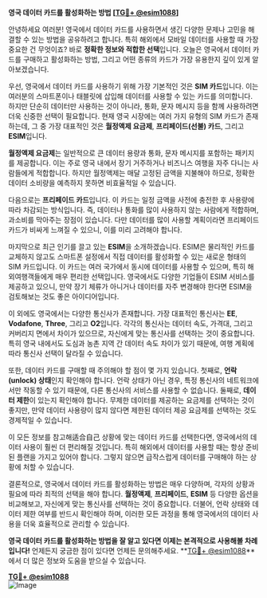 **영국 데이터 카드를 활성화하는 방법 [[TG💪+ @esim1088](https://t.me/s/esim1088)]**

안녕하세요 여러분! 영국에서 데이터 카드를 사용하면서 생긴 다양한 문제나 고민을 해결할 수 있는 방법을 공유하려고 합니다. 특히 해외에서 모바일 데이터를 사용할 때 가장 중요한 건 무엇이죠? 바로 **정확한 정보와 적합한 선택**입니다. 오늘은 영국에서 데이터 카드를 구매하고 활성화하는 방법, 그리고 어떤 종류의 카드가 가장 유용한지 깊이 있게 알아보겠습니다.

우선, 영국에서 데이터 카드를 사용하기 위해 가장 기본적인 것은 **SIM 카드**입니다. 이는 여러분의 스마트폰이나 태블릿에 삽입해 데이터를 사용할 수 있는 카드를 의미합니다. 하지만 단순히 데이터만 사용하는 것이 아니라, 통화, 문자 메시지 등을 함께 사용하려면 더욱 신중한 선택이 필요합니다. 현재 영국 시장에는 여러 가지 유형의 SIM 카드가 존재하는데, 그 중 가장 대표적인 것은 **월정액제 요금제**, **프리페이드(선불) 카드**, 그리고 **ESIM**입니다.

**월정액제 요금제**는 일반적으로 큰 데이터 용량과 통화, 문자 메시지를 포함하는 패키지를 제공합니다. 이는 주로 영국 내에서 장기 거주하거나 비즈니스 여행을 자주 다니는 사람들에게 적합합니다. 하지만 월정액제는 매달 고정된 금액을 지불해야 하므로, 정확한 데이터 소비량을 예측하지 못하면 비효율적일 수 있습니다.

다음으로는 **프리페이드 카드**입니다. 이 카드는 일정 금액을 사전에 충전한 후 사용량에 따라 차감되는 방식입니다. 즉, 데이터나 통화를 많이 사용하지 않는 사람에게 적합하며, 과소비를 막아주는 장점이 있습니다. 다만 데이터를 많이 사용할 계획이라면 프리페이드 카드가 비싸게 느껴질 수 있으니, 이를 미리 고려해야 합니다.

마지막으로 최근 인기를 끌고 있는 **ESIM**을 소개하겠습니다. ESIM은 물리적인 카드를 교체하지 않고도 스마트폰 설정에서 직접 데이터를 활성화할 수 있는 새로운 형태의 SIM 카드입니다. 이 카드는 여러 국가에서 동시에 데이터를 사용할 수 있으며, 특히 해외여행객들에게 매우 편리한 선택입니다. 영국에서도 다양한 기업들이 ESIM 서비스를 제공하고 있으니, 만약 장기 체류가 아니거나 데이터를 자주 변경해야 한다면 ESIM을 검토해보는 것도 좋은 아이디어입니다.

이 외에도 영국에서는 다양한 통신사가 존재합니다. 가장 대표적인 통신사는 **EE**, **Vodafone**, **Three**, 그리고 **O2**입니다. 각각의 통신사는 데이터 속도, 가격대, 그리고 커버리지 면에서 차이가 있으므로, 자신에게 맞는 통신사를 선택하는 것이 중요합니다. 특히 영국 내에서도 도심과 농촌 지역 간 데이터 속도 차이가 있기 때문에, 여행 계획에 따라 통신사 선택이 달라질 수 있습니다.

또한, 데이터 카드를 구매할 때 주의해야 할 점이 몇 가지 있습니다. 첫째로, **언락(unlock) 상태**인지 확인해야 합니다. 언락 상태가 아닌 경우, 특정 통신사의 네트워크에서만 작동할 수 있기 때문에, 다른 통신사의 서비스를 사용할 수 없습니다. 둘째로, **데이터 제한**이 있는지 확인해야 합니다. 무제한 데이터를 제공하는 요금제를 선택하는 것이 좋지만, 만약 데이터 사용량이 많지 않다면 제한된 데이터 제공 요금제를 선택하는 것도 경제적일 수 있습니다.

이 모든 정보를 참고해适合自己 상황에 맞는 데이터 카드를 선택한다면, 영국에서의 데이터 사용이 훨씬 더 편리해질 것입니다. 특히 해외에서 데이터를 사용할 때는 항상 준비된 플랜을 가지고 있어야 합니다. 그렇지 않으면 급작스럽게 데이터를 구매해야 하는 상황에 처할 수 있습니다.

결론적으로, 영국에서 데이터 카드를 활성화하는 방법은 매우 다양하며, 각자의 상황과 필요에 따라 최적의 선택을 해야 합니다. **월정액제**, **프리페이드**, **ESIM** 등 다양한 옵션을 비교해보고, 자신에게 맞는 통신사를 선택하는 것이 중요합니다. 더불어, 언락 상태와 데이터 제한 여부를 반드시 확인해야 하며, 이러한 모든 과정을 통해 영국에서의 데이터 사용을 더욱 효율적으로 관리할 수 있습니다.

**영국 데이터 카드를 활성화하는 방법을 잘 알고 있다면 이제는 본격적으로 사용해볼 차례입니다!** 언제든지 궁금한 점이 있다면 언제든 문의해주세요. **[TG💪+ @esim1088](https://t.me/s/esim1088)**에서 더 많은 정보와 도움을 받으실 수 있습니다.

**[TG💪+ @esim1088](https://t.me/s/esim1088)**  
![Image](https://i.postimg.cc/Y0z9fWf4/image.png)